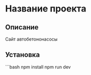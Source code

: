 # Название проекта

## Описание
Сайт автобетононасосы

## Установка
\`\`\`bash
npm install
npm run dev

